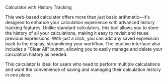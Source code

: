 Calculator with History Tracking

This web-based calculator offers more than just basic arithmetic—it's designed to enhance your calculation experience with advanced history tracking features. 
Unlike standard calculators, this tool allows you to store the history of all your calculations, making it easy to revisit and reuse previous expressions. 
With just a click, you can add any saved expression back to the display, streamlining your workflow. The intuitive interface also includes a "Clear All" button, allowing you to easily manage and delete your calculation history as needed.

This calculator is ideal for users who need to perform multiple calculations and want the convenience of saving and managing their calculation history in one place.
